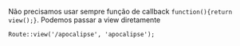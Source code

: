 Não precisamos usar sempre função de callback `function(){return view();}`. Podemos passar a view diretamente

```
Route::view('/apocalipse', 'apocalipse');
```